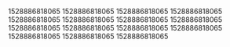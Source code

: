 1528886818065
1528886818065
1528886818065
1528886818065
1528886818065
1528886818065
1528886818065
1528886818065
1528886818065
1528886818065
1528886818065
1528886818065
1528886818065
1528886818065
1528886818065